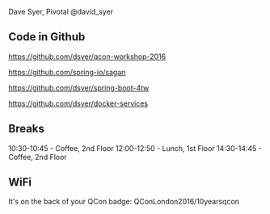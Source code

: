 Dave Syer, Pivotal
@david_syer

## Code in Github

https://github.com/dsyer/qcon-workshop-2016

https://github.com/spring-io/sagan

https://github.com/dsyer/spring-boot-4tw

https://github.com/dsyer/docker-services

## Breaks

10:30-10:45 - Coffee, 2nd Floor
12:00-12:50 - Lunch, 1st Floor
14:30-14:45 - Coffee, 2nd Floor

## WiFi

It's on the back of your QCon badge: QConLondon2016/10yearsqcon
